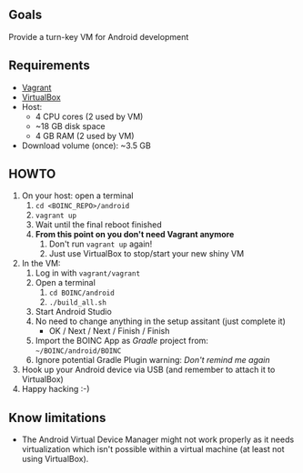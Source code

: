 ## Goals

Provide a turn-key VM for Android development

## Requirements

* [Vagrant](https://www.vagrantup.com/downloads.html)
* [VirtualBox](https://www.virtualbox.org/wiki/Downloads)
* Host:
  * 4 CPU cores (2 used by VM)
  * ~18 GB disk space
  * 4 GB RAM (2 used by VM)
* Download volume (once): ~3.5 GB

## HOWTO

1. On your host: open a terminal
   1. `cd <BOINC_REPO>/android`
   1. `vagrant up`
   1. Wait until the final reboot finished
   1. **From this point on you don't need Vagrant anymore**
      1. Don't run `vagrant up` again!
      2. Just use VirtualBox to stop/start your new shiny VM
1. In the VM:
   1. Log in with `vagrant/vagrant`
   1. Open a terminal
      1. `cd BOINC/android`
      1. `./build_all.sh`
   1. Start Android Studio
   1. No need to change anything in the setup assitant (just complete it)
      * OK / Next / Next / Finish / Finish
   1. Import the BOINC App as *Gradle* project from: `~/BOINC/android/BOINC`
   1. Ignore potential Gradle Plugin warning: *Don't remind me again*
1. Hook up your Android device via USB (and remember to attach it to VirtualBox)
1. Happy hacking :-)

## Know limitations

* The Android Virtual Device Manager might not work properly as it needs virtualization
  which isn't possible within a virtual machine (at least not using VirtualBox).
